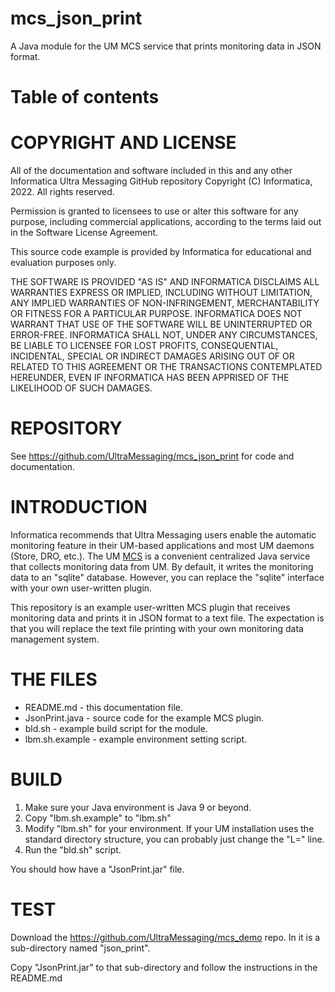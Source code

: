 # mcs_json_print
A Java module for the UM MCS service that prints monitoring
data in JSON format.

# Table of contents

<!-- mdtoc-start -->
<!-- TOC created by '../mdtoc/mdtoc.pl README.md' (see https://github.com/fordsfords/mdtoc) -->
<!-- mdtoc-end -->

# COPYRIGHT AND LICENSE

All of the documentation and software included in this and any
other Informatica Ultra Messaging GitHub repository
Copyright (C) Informatica, 2022. All rights reserved.

Permission is granted to licensees to use
or alter this software for any purpose, including commercial applications,
according to the terms laid out in the Software License Agreement.

This source code example is provided by Informatica for educational
and evaluation purposes only.

THE SOFTWARE IS PROVIDED "AS IS" AND INFORMATICA DISCLAIMS ALL WARRANTIES
EXPRESS OR IMPLIED, INCLUDING WITHOUT LIMITATION, ANY IMPLIED WARRANTIES OF
NON-INFRINGEMENT, MERCHANTABILITY OR FITNESS FOR A PARTICULAR
PURPOSE.  INFORMATICA DOES NOT WARRANT THAT USE OF THE SOFTWARE WILL BE
UNINTERRUPTED OR ERROR-FREE.  INFORMATICA SHALL NOT, UNDER ANY CIRCUMSTANCES,
BE LIABLE TO LICENSEE FOR LOST PROFITS, CONSEQUENTIAL, INCIDENTAL, SPECIAL OR
INDIRECT DAMAGES ARISING OUT OF OR RELATED TO THIS AGREEMENT OR THE
TRANSACTIONS CONTEMPLATED HEREUNDER, EVEN IF INFORMATICA HAS BEEN APPRISED OF
THE LIKELIHOOD OF SUCH DAMAGES.

# REPOSITORY

See https://github.com/UltraMessaging/mcs_json_print for code and documentation.

# INTRODUCTION

Informatica recommends that Ultra Messaging users enable the
automatic monitoring feature in their UM-based applications and most
UM daemons (Store, DRO, etc.).
The UM [MCS](https://ultramessaging.github.io/currdoc/doc/Operations/monitoring.html#monitoringcollectorservicemcs)
is a convenient centralized Java service that collects monitoring data
from UM.
By default, it writes the monitoring data to an "sqlite" database.
However, you can replace the "sqlite" interface with your own
user-written plugin.

This repository is an example user-written MCS plugin that receives
monitoring data and prints it in JSON format to a text file.
The expectation is that you will replace the text file printing
with your own monitoring data management system.

# THE FILES

* README.md - this documentation file.
* JsonPrint.java - source code for the example MCS plugin.
* bld.sh - example build script for the module.
* lbm.sh.example - example environment setting script.

# BUILD

1. Make sure your Java environment is Java 9 or beyond.
2. Copy "lbm.sh.example" to "lbm.sh"
3. Modify "lbm.sh" for your environment.
If your UM installation uses the standard directory structure,
you can probably just change the "L=" line.
4. Run the "bld.sh" script.

You should how have a "JsonPrint.jar" file.

# TEST

Download the https://github.com/UltraMessaging/mcs_demo repo.
In it is a sub-directory named "json_print".

Copy "JsonPrint.jar" to that sub-directory and follow the instructions
in the README.md

